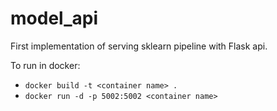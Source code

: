 # model_api

First implementation of serving sklearn pipeline with Flask api.

To run in docker:

- `docker build -t <container name> .`
- `docker run -d -p 5002:5002 <container name>`
